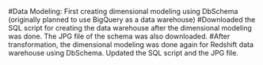 #Data Modeling: First creating dimensional modeling using DbSchema (originally planned to use BigQuery as a data warehouse)
#Downloaded the SQL script for creating the data warehouse after the dimensional modeling was done. The JPG file of the schema was also downloaded.
#After transformation, the dimensional modeling was done again for Redshift data warehouse using DbSchema. Updated the SQL script and the JPG file. 
